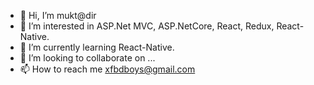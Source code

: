 - 👋 Hi, I’m mukt@dir
- 👀 I’m interested in ASP.Net MVC, ASP.NetCore, React, Redux, React-Native.
- 🌱 I’m currently learning React-Native.
- 💞️ I’m looking to collaborate on ...
- 📫 How to reach me xfbdboys@gmail.com

<!---
xfboys/xfboys is a ✨ special ✨ repository because its `README.md` (this file) appears on your GitHub profile.
You can click the Preview link to take a look at your changes.
--->
